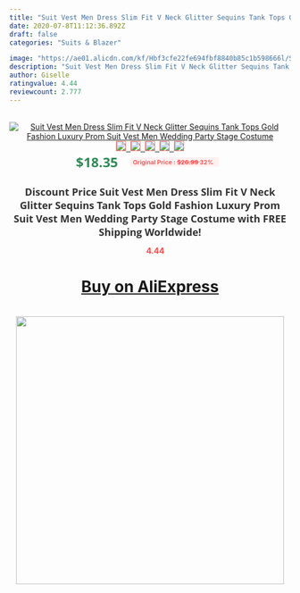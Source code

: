 ```yaml
---
title: "Suit Vest Men Dress Slim Fit V Neck Glitter Sequins Tank Tops Gold Fashion Luxury Prom Suit Vest Men Wedding Party Stage Costume"
date: 2020-07-8T11:12:36.892Z
draft: false
categories: "Suits & Blazer"

image: "https://ae01.alicdn.com/kf/Hbf3cfe22fe694fbf8840b85c1b598666l/Suit-Vest-Men-Dress-Slim-Fit-V-Neck-Glitter-Sequins-Tank-Tops-Gold-Fashion-Luxury-Prom.jpg"
description: "Suit Vest Men Dress Slim Fit V Neck Glitter Sequins Tank Tops Gold Fashion Luxury Prom Suit Vest Men Wedding Party Stage Costume"
author: Giselle
ratingvalue: 4.44
reviewcount: 2.777
---
```

<br>
<div style="text-align: center;">
<a href="https://s.click.aliexpress.com/e/_AEVKEv" target="_blank" rel="nofollow noopener noreferrer"><img alt="Suit Vest Men Dress Slim Fit V Neck Glitter Sequins Tank Tops Gold Fashion Luxury Prom Suit Vest Men Wedding Party Stage Costume" class="magnifier-image" src="https://ae01.alicdn.com/kf/Hbf3cfe22fe694fbf8840b85c1b598666l/Suit-Vest-Men-Dress-Slim-Fit-V-Neck-Glitter-Sequins-Tank-Tops-Gold-Fashion-Luxury-Prom.jpg_640x640.jpg">
<br>
<img style="border:1px solid salmon" src="https://ae01.alicdn.com/kf/Hbf3cfe22fe694fbf8840b85c1b598666l/Suit-Vest-Men-Dress-Slim-Fit-V-Neck-Glitter-Sequins-Tank-Tops-Gold-Fashion-Luxury-Prom.jpg_120x120.jpg">&nbsp;&nbsp;<img style="border:1px solid salmon" src="https://ae01.alicdn.com/kf/Hf3aa6ba3bf764faaac1b68e09b24ab91M/Suit-Vest-Men-Dress-Slim-Fit-V-Neck-Glitter-Sequins-Tank-Tops-Gold-Fashion-Luxury-Prom.jpg_120x120.jpg">&nbsp;&nbsp;<img style="border:1px solid salmon" src="https://ae01.alicdn.com/kf/H1fa90cd7aa0f4d879c9306fbe6b58313U/Suit-Vest-Men-Dress-Slim-Fit-V-Neck-Glitter-Sequins-Tank-Tops-Gold-Fashion-Luxury-Prom.jpg_120x120.jpg">&nbsp;&nbsp;<img style="border:1px solid salmon" src="https://ae01.alicdn.com/kf/H6e41e72eea4841258fd8b7a35e5fe3eeQ/Suit-Vest-Men-Dress-Slim-Fit-V-Neck-Glitter-Sequins-Tank-Tops-Gold-Fashion-Luxury-Prom.jpg_120x120.jpg">&nbsp;&nbsp;<img style="border:1px solid salmon" src="https://ae01.alicdn.com/kf/H808a277791874f61b41608174969f3aeP/Suit-Vest-Men-Dress-Slim-Fit-V-Neck-Glitter-Sequins-Tank-Tops-Gold-Fashion-Luxury-Prom.jpg_120x120.jpg"></a></div><br0>
<div style="text-align: center;"><span style="background-color: white; border: 0px; box-sizing: border-box; color: seagreen; display: inline-block; font-family: &quot;open sans&quot; , &quot;arial&quot; , &quot;helvetica&quot; , sans-serif , &quot;heiti&quot;; font-size: 24px; font-stretch: inherit; font-weight: 700; line-height: inherit; margin: 0px 10px 0px 0px; padding: 0px; vertical-align: middle;">$18.35 </span>
<span style="background: rgb(255 , 241 , 241); border-radius: 3px; border: 0px; box-sizing: border-box; color: #ff4747; display: inline-block; font-family: inherit; font-size: 12px; font-stretch: inherit; font-style: inherit; font-variant: inherit; font-weight: 600; line-height: inherit; margin: 0px; padding: 2px 5px; transform: scale(0.9); vertical-align: middle;">Original Price : <b style="text-decoration: line-through;">$26.99 </b> 32%&nbsp;&nbsp;</span></div>
<h1 style="color: #333333; display: inline-block; font-family: &quot;open sans&quot; , &quot;arial&quot; , &quot;helvetica&quot; , sans-serif , &quot;heiti&quot;; font-size: 18px; font-stretch: inherit; font-weight: 700; text-align: center;">Discount Price Suit Vest Men Dress Slim Fit V Neck Glitter Sequins Tank Tops Gold Fashion Luxury Prom Suit Vest Men Wedding Party Stage Costume with FREE Shipping Worldwide!</h1>
<div style="color: #ff4747; text-align: center;">
<img src="https://4.bp.blogspot.com/-M0ZcTcb-5uY/XleCXlxnR4I/AAAAAAAAAEc/OrjgMkXV1oMQFaCRZj5HQwOCBcu3w1FegCPcBGAYYCw/s1600/star.png" style="height: 15px;">&nbsp;<b>4.44</b></div>
<div class="button_cont" align="center"><a class="buynow_a" href="https://s.click.aliexpress.com/e/_AEVKEv" target="_blank" rel="nofollow noopener noreferrer"><H1>Buy on AliExpress</H1></a></div><br>
<div class="separator" style="clear: both; text-align: center;">
<img src="https://lh3.googleusercontent.com/-pTy5HemUv9M/XlePHvY0dAI/AAAAAAAAAE4/0nX5iRUoIWY8eMW9Dpxeirr157OZliDIgCLcBGAsYHQ/s1600/badge.gif" width="480">
</div>
